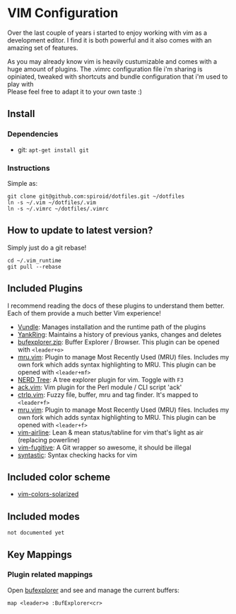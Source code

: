 # VIM Configuration

Over the last couple of years i started to enjoy working with vim as a development editor.
I find it is both powerful and it also comes with an amazing set of features.

As you may already know vim is heavily custumizable and comes with a huge amount of plugins.
The .vimrc configuration file i'm sharing is opiniated, tweaked with shortcuts and bundle
configuration that i'm used to play with  
Please feel free to adapt it to your own taste :)

## Install

### Dependencies

 * git: `apt-get install git`

### Instructions

Simple as:

    git clone git@github.com:spiroid/dotfiles.git ~/dotfiles
    ln -s ~/.vim ~/dotfiles/.vim
    ln -s ~/.vimrc ~/dotfiles/.vimrc


## How to update to latest version?

Simply just do a git rebase!

    cd ~/.vim_runtime
    git pull --rebase
    

## Included Plugins

I recommend reading the docs of these plugins to understand them better. Each of them provide a much better Vim experience!

* [Vundle](https://github.com/gmarik/Vundle.vim): Manages installation and the runtime path of the plugins
* [YankRing](https://github.com/vim-scripts/YankRing.vim): Maintains a history of previous yanks, changes and deletes
* [bufexplorer.zip](https://github.com/vim-scripts/bufexplorer.zip): Buffer Explorer / Browser. This plugin can be opened with `<leader+o>`
* [mru.vim](https://github.com/vim-scripts/mru.vim): Plugin to manage Most Recently Used (MRU) files. Includes my own fork which adds syntax highlighting to MRU. This plugin can be opened with `<leader+mf>`
* [NERD Tree](https://github.com/scrooloose/nerdtree): A tree explorer plugin for vim. Toggle with `F3`
* [ack.vim](https://github.com/mileszs/ack.vim): Vim plugin for the Perl module / CLI script 'ack'
* [ctrlp.vim](https://github.com/kien/ctrlp.vim): Fuzzy file, buffer, mru and tag finder. It's mapped to `<leader+f>`
* [mru.vim](https://github.com/vim-scripts/mru.vim): Plugin to manage Most Recently Used (MRU) files. Includes my own fork which adds syntax highlighting to MRU. This plugin can be opened with `<leader+f>`
* [vim-airline](https://github.com/bling/vim-airline): Lean & mean status/tabline for vim that's light as air (replacing powerline)
* [vim-fugitive](https://github.com/tpope/vim-fugitive): A Git wrapper so awesome, it should be illegal
* [syntastic](https://github.com/scrooloose/syntastic): Syntax checking hacks for vim


## Included color scheme

* [vim-colors-solarized](https://github.com/altercation/vim-colors-solarized)


## Included modes

    not documented yet

## Key Mappings

### Plugin related mappings

Open [bufexplorer](https://github.com/vim-scripts/bufexplorer.zip) and see and manage the current buffers:
    
    map <leader>o :BufExplorer<cr>

